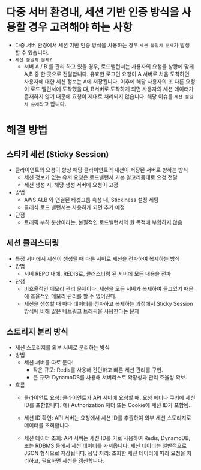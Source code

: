 # 다중 서버 환경내, 세션 기반 인증 방식을 사용할 경우 고려해야 하는 사항

- 다중 서버 환경에서 세션 기반 인증 방식을 사용하는 경우 `세션 불일치 문제`가 발생 할 수 있습니다.
- `세션 불일치 문제?`
  - 서버 A / B 를 관리 하고 있을 경우, 로드밸런서는 사용자의 요청을 상황에 맞게 A,B 중 한 곳으로 전달합니다. 유효한 로그인 요청이 A 서버로 처음 도착하면 사용자에 대한 세션 정보는 A에 저장됩니다. 이후에 해당 사용자의 또 다른 요청이 로드 밸런서에 도착했을 떄, B서버로 도착하게 되면 사용자의 세션 데이터가 존재하지 않기 때문에 요청이 제대로 처리되지 않습니다. 해당 이슈를 `세션 불일치 문제`라고 합니다.

# 해결 방법

## 스티키 세션 (Sticky Session)

- 클라이언트의 요청이 항상 해당 클라이언트의 새션이 저장된 서버로 향하는 방식
  - 세션 정보가 없는 유저 요청은 로드밸런서 기본 알고리즘대로 요청 전달
  - 세션 생성 시, 해당 생성 서버에 요청이 고정
- 방법
  - AWS ALB 와 연결된 타겟그룹 속성 내, Stickiness 설정 세팅
  - 클래식 로드 밸런서는 사용하게 되면 추가 예정
- 단점
  - 트래픽 부하 분산이라는, 본질적인 로드밸런서의 원 목적에 부합하지 않음

## 세션 클러스터링

- 특정 서버에서 세션이 생성될 때 다른 서버로 세션을 전파하여 복제하는 방식
- 방법
  - 서버 REPO 내에, REDIS로, 클러스터링 된 서버에 모든 내용을 전파
- 단점
  - 비효율적인 메모리 관리 문제이다. 세션을 모든 서버가 복제하여 들고있기 때문에 효율적인 메모리 관리를 할 수 없어진다.
  - 세션을 생성할 때 마다 데이터를 전파하고 복제하는 과정에서 Sticky Session 방식에 비해 많은 네트워크 트래픽을 사용한다는 문제

## 스토리지 분리 방식

- 세션 스토리지를 외부 서버로 분리하는 방식
- 방법
  - 세션 서버를 따로 둔다!
    - 작은 규모: Redis를 사용해 간단하고 빠른 세션 관리를 구현. 
    - 큰 규모: DynamoDB를 사용해 서버리스로 확장성과 관리 효율성 확보.
- 흐름
  - 클라이언트 요청:
    클라이언트가 API 서버에 요청할 때, 요청 헤더나 쿠키에 세션 ID를 포함합니다.
    예) Authorization 헤더 또는 Cookie에 세션 ID가 포함됨.

  - 세션 ID 확인: API 서버는 요청에서 세션 ID를 추출하여 외부 세션 스토리지로 데이터를 조회합니다.

  - 세션 데이터 조회: API 서버는 세션 ID를 키로 사용하여 Redis, DynamoDB, 또는 RDBMS 등에서 세션 데이터를 가져옵니다.
  세션 데이터는 일반적으로 JSON 형식으로 저장됩니다.
  응답 처리:
  조회한 세션 데이터에 따라 요청을 처리하고, 필요하면 세션을 갱신합니다.